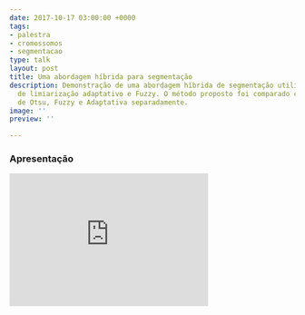 ```yaml
---
date: 2017-10-17 03:00:00 +0000
tags:
- palestra
- cromossomos
- segmentacao
type: talk
layout: post
title: Uma abordagem híbrida para segmentação
description: Demonstração de uma abordagem híbrida de segmentação utilizando o método
  de limiarização adaptativo e Fuzzy. O método proposto foi comparado com as abordagens
  de Otsu, Fuzzy e Adaptativa separadamente.
image: ''
preview: ''

---
```

### Apresentação

<iframe src="https://onedrive.live.com/embed?cid=5D252E4C9231BE71&amp;resid=5D252E4C9231BE71%21292542&amp;authkey=AJmHdeKI4_xS2MY&amp;em=2&amp;wdAr=1.6666666666666667" width="350px" height="234px" frameborder="0">Este é um apresentação do <a target="_blank" href="https://office.com">Microsoft Office</a> incorporado, da plataforma <a target="_blank" href="https://office.com/webapps">Office</a>.</iframe>